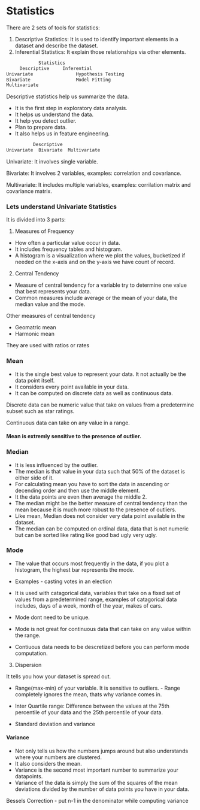 # Statistics

There are 2 sets of tools for statistics:
1. Descriptive Statistics: It is used to identify important elements in a dataset and describe the dataset.
2. Inferential Statistics: It explain those relationships via other elements.

```python
            Statistics
     Descriptive     Inferential
Univariate                Hypothesis Testing 
Bivariate                 Model Fitting
Multivariate

```

Descriptive statistics help us summarize the data. 
- It is the first step in exploratory data analysis.
- It helps us understand the data.
- It help you detect outlier.
- Plan to prepare data.
- It also helps us in feature engineering.

```python
          Descriptive
Univariate  Bivariate  Multivariate


```

Univariate: It involves single variable.

Bivariate: It involves 2 variables, examples: correlation and covariance.

Multivariate: It includes multiple variables, examples: corrilation matrix and covariance matrix.

### Lets understand Univariate Statistics

It is divided into 3 parts:

1. Measures of Frequency
- How often a particular value occur in data.
- It includes frequency tables and histogram.
- A histogram is a visualization where we plot the values, bucketized if needed on the x-axis and on the y-axis we have count of record.

2. Central Tendency
- Measure of central tendency for a variable try to determine one value that best represents your data.
- Common measures include average or the mean of your data, the median value and the mode.

Other measures of central tendency
- Geomatric mean
- Harmonic mean

They are used with ratios or rates

### Mean

- It is the single best value to represent your data. It not actually be the data point itself.
- It considers every point available in your data.
- It can be computed on discrete data as well as continuous data.

Discrete data can be numeric value that take on values from a predetermine subset such as star ratings.

Continuous data can take on any value in a range.

#### Mean is extremly sensitive to the presence of outlier.


### Median

- It is less influenced by the outlier.
- The median is that value in your data such that 50% of the dataset is either side of it.
- For calculating mean you have to sort the data in ascending or decending order and then use the middle element.
- It the data points are even then average the middle 2.
- The median might be the better measure of central tendency than the mean because it is much more robust to the presence of outliers.
- Like mean, Median does not consider very data point available in the dataset.
- The median can be computed on ordinal data, data that is not numeric but can be sorted like rating like good bad ugly very ugly.


### Mode

- The value that occurs most frequently in the data, if you plot a histogram, the highest bar represents the mode.
- Examples - casting votes in an election
- It is used with catagorical data, variables that take on a fixed set of values from a predetermined range, examples of catagorical data includes, days of a week, month of the year, makes of cars.
- Mode dont need to be unique.
- Mode is not great for continuous data that can take on any value within the range.

- Contiuous data needs to be descretized before you can perform mode computation.

3. Dispersion

It tells you how your dataset is spread out.

- Range(max-min) of your variable. It is sensitive to outliers.
            - Range completely ignores the mean, thats why variance comes in.

- Inter Quartile range: Difference between the values at the 75th percentile of your data and the 25th percentile of your data.
- Standard deviation and variance

#### Variance 

- Not only tells us how the numbers jumps around but also understands where your numbers are clustered.
- It also considers the mean.
- Variance is the second most important number to summarize your datapoints.
- Variance of the data is simply the sum of the squares of the mean deviations divided by the number of data points you have in your data.

Bessels Correction - put n-1 in the denominator while computing variance

